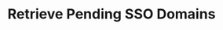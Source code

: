 ---
title: Retrieve Pending SSO Domains
position: 4
description: Retrieve SSO domains that are awaiting validation
type: get
endpoint: https://chapi.cloudhealthtech.com/v1/sso/pending_domain_claims
parameters:
  - name: client_api_id
    required: no
    content: String that specifies the unique customer API Key that CloudHealth generates. See [How to Get Client API ID](#partner_how-to-get-client-api-id).
right_code_blocks:
  - code_block: |-
      curl -X GET -H 'Authorization: Bearer <your_api_key>' -H 'Content-Type: application/json' 'https://chapi.cloudhealthtech.com/v1/sso/pending_domain_claims'
    title: Sample Request
    language: bash
  - code_block: |-
      {"pending_sso_domains": [{"domain":"cloudhealthtech.com", "token":"xxxxx-xxxxx-xxxxx", "created_at":"2019-07-10T18:45:47Z", "created_by_id":11937}]}
    title: Sample Response
    language: json
---